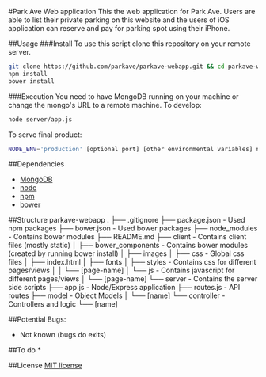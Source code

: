 #Park Ave Web application
This the web application for Park Ave. Users are able to list their private parking on this website and the users of iOS application can reserve and pay for parking spot using their iPhone.

##Usage
###Install
To use this script clone this repository on your remote server.
```bash
git clone https://github.com/parkave/parkave-webapp.git && cd parkave-webapp
npm install
bower install
```
###Execution
You need to have MongoDB running on your machine or change the mongo's URL to a remote machine.
To develop:
```bash
node server/app.js
```
To serve final product:
```bash
NODE_ENV='production' [optional port] [other environmental variables] node server/app.js
```

##Dependencies
* [MongoDB](http://www.mongodb.org/downloads)
* [node](http://nodejs.org)
* [npm](https://www.npmjs.com)
* [bower](https://github.com/bower/bower)


##Structure
	parkave-webapp
	.
	├── .gitignore
	├── package.json						- Used npm packages
	├── bower.json						- Used bower packages
	├── node_modules						- Contains bower modules
	├── README.md
	├── client							- Contains client files (mostly static)
	│	├── bower_components				- Contains bower modules (created by running bower install)
	│	├── images
	│	├── css							 - Global css files
	│	├── index.html
	│	├── fonts
	│	├── styles						 - Contains css for different pages/views
	│	│	└── [page-name]
	│	└── js							 - Contains javascript for different pages/views
	│		└── [page-name]
	└── server							- Contains the server side scripts
		├── app.js						- Node/Express application 
		├── routes.js						- API routes
		├── model							- Object Models
		│	└── [name]
		└── controller					- Controllers and logic
			└── [name]


##Potential Bugs:
* Not known (bugs do exits)


##To do
* 

##License
[MIT license](http://opensource.org/licenses/MIT)